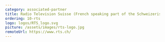 ```yaml
---
category: associated-partner
title: Radio Television Suisse (French speaking part of the Schweizerische Radio- und Fernsehgesellschaft, RTS)
ordering: 10-rts
logo: logos/RTS_logo.svg
picture: /assets/images/rts-logo.jpg
remoteUrl: https://www.rts.ch/
---
```

